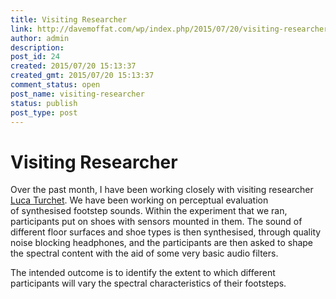 ```yaml
---
title: Visiting Researcher
link: http://davemoffat.com/wp/index.php/2015/07/20/visiting-researcher/
author: admin
description: 
post_id: 24
created: 2015/07/20 15:13:37
created_gmt: 2015/07/20 15:13:37
comment_status: open
post_name: visiting-researcher
status: publish
post_type: post
---
```


# Visiting Researcher

Over the past month, I have been working closely with visiting researcher [Luca Turchet](http://www.lucaturchet.it/). We have been working on perceptual evaluation of synthesised footstep sounds. Within the experiment that we ran, participants put on shoes with sensors mounted in them. The sound of different floor surfaces and shoe types is then synthesised, through quality noise blocking headphones, and the participants are then asked to shape the spectral content with the aid of some very basic audio filters.

The intended outcome is to identify the extent to which different participants will vary the spectral characteristics of their footsteps.